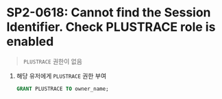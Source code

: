 SP2-0618: Cannot find the Session Identifier.  Check PLUSTRACE role is enabled
===
>`PLUSTRACE` 권한이 없음

1. 해당 유저에게 `PLUSTRACE` 권한 부여
    ```sql
    GRANT PLUSTRACE TO owner_name;
    ```
